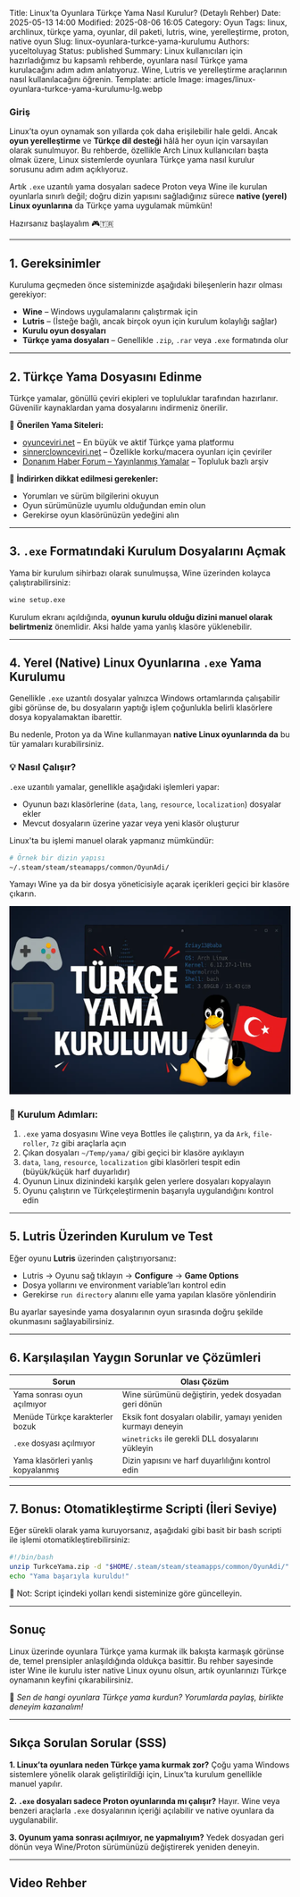 Title: Linux’ta Oyunlara Türkçe Yama Nasıl Kurulur? (Detaylı Rehber)
Date: 2025-05-13 14:00
Modified: 2025-08-06 16:05
Category: Oyun
Tags: linux, archlinux, türkçe yama, oyunlar, dil paketi, lutris, wine, yerelleştirme, proton, native oyun
Slug: linux-oyunlara-turkce-yama-kurulumu
Authors: yuceltoluyag
Status: published
Summary: Linux kullanıcıları için hazırladığımız bu kapsamlı rehberde, oyunlara nasıl Türkçe yama kurulacağını adım adım anlatıyoruz. Wine, Lutris ve yerelleştirme araçlarının nasıl kullanılacağını öğrenin.
Template: article
Image: images/linux-oyunlara-turkce-yama-kurulumu-lg.webp


### Giriş

Linux’ta oyun oynamak son yıllarda çok daha erişilebilir hale geldi. Ancak **oyun yerelleştirme** ve **Türkçe dil desteği** hâlâ her oyun için varsayılan olarak sunulmuyor. Bu rehberde, özellikle Arch Linux kullanıcıları başta olmak üzere, Linux sistemlerde oyunlara Türkçe yama nasıl kurulur sorusunu adım adım açıklıyoruz.

Artık `.exe` uzantılı yama dosyaları sadece Proton veya Wine ile kurulan oyunlarla sınırlı değil; doğru dizin yapısını sağladığınız sürece **native (yerel) Linux oyunlarına** da Türkçe yama uygulamak mümkün!

Hazırsanız başlayalım 🎮🇹🇷

---

## 1. Gereksinimler

Kuruluma geçmeden önce sisteminizde aşağıdaki bileşenlerin hazır olması gerekiyor:

* **Wine** – Windows uygulamalarını çalıştırmak için
* **Lutris** – (İsteğe bağlı, ancak birçok oyun için kurulum kolaylığı sağlar)
* **Kurulu oyun dosyaları**
* **Türkçe yama dosyaları** – Genellikle `.zip`, `.rar` veya `.exe` formatında olur

---

## 2. Türkçe Yama Dosyasını Edinme

Türkçe yamalar, gönüllü çeviri ekipleri ve topluluklar tarafından hazırlanır. Güvenilir kaynaklardan yama dosyalarını indirmeniz önerilir.

🔗 **Önerilen Yama Siteleri:**

* [oyunceviri.net](https://www.oyunceviri.net/) – En büyük ve aktif Türkçe yama platformu
* [sinnerclownceviri.net](https://sinnerclownceviri.net/) – Özellikle korku/macera oyunları için çeviriler
* [Donanım Haber Forum – Yayınlanmış Yamalar](https://forum.donanimhaber.com/yayinlanmis-yamalar--f2632) – Topluluk bazlı arşiv

📌 **İndirirken dikkat edilmesi gerekenler:**

* Yorumları ve sürüm bilgilerini okuyun
* Oyun sürümünüzle uyumlu olduğundan emin olun
* Gerekirse oyun klasörünüzün yedeğini alın

---

## 3. `.exe` Formatındaki Kurulum Dosyalarını Açmak

Yama bir kurulum sihirbazı olarak sunulmuşsa, Wine üzerinden kolayca çalıştırabilirsiniz:

```bash
wine setup.exe
```

Kurulum ekranı açıldığında, **oyunun kurulu olduğu dizini manuel olarak belirtmeniz** önemlidir. Aksi halde yama yanlış klasöre yüklenebilir.

---

## 4. Yerel (Native) Linux Oyunlarına `.exe` Yama Kurulumu

Genellikle `.exe` uzantılı dosyalar yalnızca Windows ortamlarında çalışabilir gibi görünse de, bu dosyaların yaptığı işlem çoğunlukla belirli klasörlere dosya kopyalamaktan ibarettir.

Bu nedenle, Proton ya da Wine kullanmayan **native Linux oyunlarında da** bu tür yamaları kurabilirsiniz.

### 💡 Nasıl Çalışır?

`.exe` uzantılı yamalar, genellikle aşağıdaki işlemleri yapar:

* Oyunun bazı klasörlerine (`data`, `lang`, `resource`, `localization`) dosyalar ekler
* Mevcut dosyaların üzerine yazar veya yeni klasör oluşturur

Linux'ta bu işlemi manuel olarak yapmanız mümkündür:

```bash
# Örnek bir dizin yapısı
~/.steam/steam/steamapps/common/OyunAdi/
```

Yamayı Wine ya da bir dosya yöneticisiyle açarak içerikleri geçici bir klasöre çıkarın.

![Linux'ta Türkçe yama kurulumu](/images/linux-oyunlara-turkce-yama-kurulumu-lg.webp)

### 🔧 Kurulum Adımları:

1. `.exe` yama dosyasını Wine veya Bottles ile çalıştırın, ya da `Ark`, `file-roller`, `7z` gibi araçlarla açın
2. Çıkan dosyaları `~/Temp/yama/` gibi geçici bir klasöre ayıklayın
3. `data`, `lang`, `resource`, `localization` gibi klasörleri tespit edin (büyük/küçük harf duyarlıdır)
4. Oyunun Linux dizinindeki karşılık gelen yerlere dosyaları kopyalayın
5. Oyunu çalıştırın ve Türkçeleştirmenin başarıyla uygulandığını kontrol edin

---

## 5. Lutris Üzerinden Kurulum ve Test

Eğer oyunu **Lutris** üzerinden çalıştırıyorsanız:

* Lutris → Oyunu sağ tıklayın → **Configure** → **Game Options**
* Dosya yollarını ve environment variable’ları kontrol edin
* Gerekirse `run directory` alanını elle yama yapılan klasöre yönlendirin

Bu ayarlar sayesinde yama dosyalarının oyun sırasında doğru şekilde okunmasını sağlayabilirsiniz.

---

## 6. Karşılaşılan Yaygın Sorunlar ve Çözümleri

| Sorun                              | Olası Çözüm                                                   |
| ---------------------------------- | ------------------------------------------------------------- |
| Yama sonrası oyun açılmıyor        | Wine sürümünü değiştirin, yedek dosyadan geri dönün           |
| Menüde Türkçe karakterler bozuk    | Eksik font dosyaları olabilir, yamayı yeniden kurmayı deneyin |
| `.exe` dosyası açılmıyor           | `winetricks` ile gerekli DLL dosyalarını yükleyin             |
| Yama klasörleri yanlış kopyalanmış | Dizin yapısını ve harf duyarlılığını kontrol edin             |

---

## 7. Bonus: Otomatikleştirme Scripti (İleri Seviye)

Eğer sürekli olarak yama kuruyorsanız, aşağıdaki gibi basit bir bash scripti ile işlemi otomatikleştirebilirsiniz:

```bash
#!/bin/bash
unzip TurkceYama.zip -d "$HOME/.steam/steam/steamapps/common/OyunAdi/"
echo "Yama başarıyla kuruldu!"
```

🔐 Not: Script içindeki yolları kendi sisteminize göre güncelleyin.

---

## Sonuç

Linux üzerinde oyunlara Türkçe yama kurmak ilk bakışta karmaşık görünse de, temel prensipler anlaşıldığında oldukça basittir. Bu rehber sayesinde ister Wine ile kurulu ister native Linux oyunu olsun, artık oyunlarınızı Türkçe oynamanın keyfini çıkarabilirsiniz.

💬 *Sen de hangi oyunlara Türkçe yama kurdun? Yorumlarda paylaş, birlikte deneyim kazanalım!*

---

## Sıkça Sorulan Sorular (SSS)

**1. Linux’ta oyunlara neden Türkçe yama kurmak zor?**
Çoğu yama Windows sistemlere yönelik olarak geliştirildiği için, Linux’ta kurulum genellikle manuel yapılır.

**2. `.exe` dosyaları sadece Proton oyunlarında mı çalışır?**
Hayır. Wine veya benzeri araçlarla `.exe` dosyalarının içeriği açılabilir ve native oyunlara da uygulanabilir.

**3. Oyunum yama sonrası açılmıyor, ne yapmalıyım?**
Yedek dosyadan geri dönün veya Wine/Proton sürümünüzü değiştirerek yeniden deneyin.

---

## Video Rehber

<script type="module" src="https://cdn.jsdelivr.net/npm/@justinribeiro/lite-youtube@1/lite-youtube.min.js"></script>

<lite-youtube videoid="mdyl6kkFTGQ"></lite-youtube>



